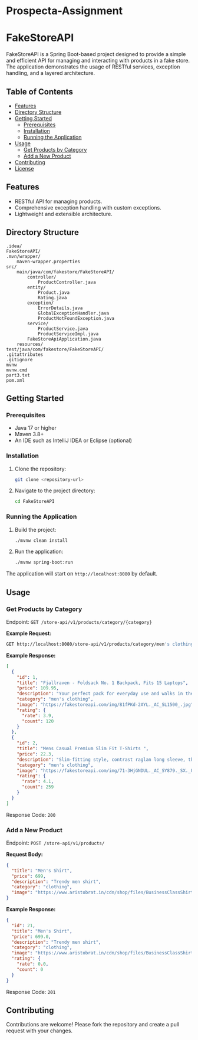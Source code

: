 # Prospecta-Assignment

# FakeStoreAPI

FakeStoreAPI is a Spring Boot-based project designed to provide a simple and efficient API for managing and interacting with products in a fake store. The application demonstrates the usage of RESTful services, exception handling, and a layered architecture.

## Table of Contents
- [Features](#features)
- [Directory Structure](#directory-structure)
- [Getting Started](#getting-started)
  - [Prerequisites](#prerequisites)
  - [Installation](#installation)
  - [Running the Application](#running-the-application)
- [Usage](#usage)
  - [Get Products by Category](#get-products-by-category)
  - [Add a New Product](#add-a-new-product)
- [Contributing](#contributing)
- [License](#license)

## Features
- RESTful API for managing products.
- Comprehensive exception handling with custom exceptions.
- Lightweight and extensible architecture.

## Directory Structure
```plaintext
.idea/
FakeStoreAPI/
.mvn/wrapper/
    maven-wrapper.properties
src/
    main/java/com/fakestore/FakeStoreAPI/
        controller/
            ProductController.java
        entity/
            Product.java
            Rating.java
        exception/
            ErrorDetails.java
            GlobalExceptionHandler.java
            ProductNotFoundException.java
        service/
            ProductService.java
            ProductServiceImpl.java
        FakeStoreApiApplication.java
    resources/
test/java/com/fakestore/FakeStoreAPI/
.gitattributes
.gitignore
mvnw
mvnw.cmd
part3.txt
pom.xml
```

## Getting Started

### Prerequisites
- Java 17 or higher
- Maven 3.8+
- An IDE such as IntelliJ IDEA or Eclipse (optional)

### Installation
1. Clone the repository:
   ```bash
   git clone <repository-url>
   ```
2. Navigate to the project directory:
   ```bash
   cd FakeStoreAPI
   ```

### Running the Application
1. Build the project:
   ```bash
   ./mvnw clean install
   ```
2. Run the application:
   ```bash
   ./mvnw spring-boot:run
   ```

The application will start on `http://localhost:8080` by default.

## Usage

### Get Products by Category
Endpoint: `GET /store-api/v1/products/category/{category}`

**Example Request:**
```bash
GET http://localhost:8080/store-api/v1/products/category/men's clothing
```

**Example Response:**
```json
[
  {
    "id": 1,
    "title": "Fjallraven - Foldsack No. 1 Backpack, Fits 15 Laptops",
    "price": 109.95,
    "description": "Your perfect pack for everyday use and walks in the forest. Stash your laptop (up to 15 inches) in the padded sleeve, your everyday",
    "category": "men's clothing",
    "image": "https://fakestoreapi.com/img/81fPKd-2AYL._AC_SL1500_.jpg",
    "rating": {
      "rate": 3.9,
      "count": 120
    }
  },
  {
    "id": 2,
    "title": "Mens Casual Premium Slim Fit T-Shirts ",
    "price": 22.3,
    "description": "Slim-fitting style, contrast raglan long sleeve, three-button henley placket, light weight & soft fabric for breathable and comfortable wearing. And Solid stitched shirts with round neck made for durability and a great fit for casual fashion wear and diehard baseball fans. The Henley style round neckline includes a three-button placket.",
    "category": "men's clothing",
    "image": "https://fakestoreapi.com/img/71-3HjGNDUL._AC_SY879._SX._UX._SY._UY_.jpg",
    "rating": {
      "rate": 4.1,
      "count": 259
    }
  }
]
```
Response Code: `200`

### Add a New Product
Endpoint: `POST /store-api/v1/products/`

**Request Body:**
```json
{
  "title": "Men's Shirt",
  "price": 699,
  "description": "Trendy men shirt",
  "category": "clothing",
  "image": "https://www.aristobrat.in/cdn/shop/files/BusinessClassShirt_White7.jpg?v=1724325491&width=500"
}
```

**Example Response:**
```json
{
  "id": 21,
  "title": "Men's Shirt",
  "price": 699.0,
  "description": "Trendy men shirt",
  "category": "clothing",
  "image": "https://www.aristobrat.in/cdn/shop/files/BusinessClassShirt_White7.jpg?v=1724325491&width=500",
  "rating": {
    "rate": 0.0,
    "count": 0
  }
}
```
Response Code: `201`

## Contributing
Contributions are welcome! Please fork the repository and create a pull request with your changes.




